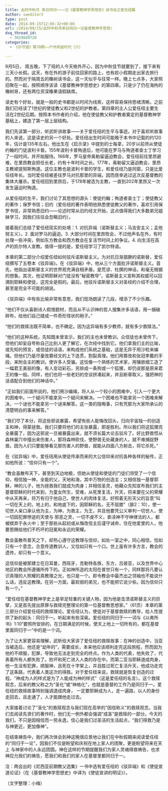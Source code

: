```yaml
---
title: 此时中秋月 来日同归一——记《基督教神学思想史》读书会之爱任纽篇
author: sweditor3
type: post
date: 2014-09-15T12:05:32+00:00
url: /2014/09/15/此时中秋月来日同归一记基督教神学思想/
dsq_thread_id:
  - 3019849720
categories:
  - 《＠守望》第70期——户外拘留时代（六）

---
```

9月5日， 周五晚，下了班的人今天格外开心，因为中秋佳节就要到了，接下来有三天小长假。这天，有在外的游子前往回家的路上，也有趁小假期走出家去旅行的。然而对于隔周五的橡树读书会，这一天似乎与往常一样。晚上七点多，大家照旧聚在一起，按照顺序该读《基督教神学思想史》的第四章。只是少了仍在海拘的橡树哥，还有两位资深橡果请假缺席。

读史有个好处，就是一般的史书都是以时间为线索，这样容易保持思绪清晰。之前我们已经读了1世纪的使徒教父和2世纪的护教者。第四章的主人公爱任纽主要生活在2世纪后期。按照本书作者的介绍，他在使徒教父和护教者奠定的基督教神学基础上，建造了第一层上层结构。

我们先读第一部分，听武昕讲故事——关于爱任纽的生平与事迹。对于喜欢听故事的人来说，这是读史的另一个好处。爱任纽出生时间可能晚于本书中记载的约120年，估计是135年左右。他出生在《启示录》中提到的士每拿，20岁以前师从使徒约翰的门徒波利卡普。155年波利卡普殉道后，他可能在罗马与殉道者查士丁学习了一段时间，并开始服侍。166年，罗马皇帝奥勒留逼迫教会，爱任纽前往里昂避难，在里昂教会担任长老，约有十年时间之长。177年，奥勒留又逼迫教会，里昂主教坡提努斯殉道。这位主教也是波利卡普的学生，和爱任纽乃是同窗，只是比爱任纽年长。当时爱任纽被差往罗马对抗那里的异端，因而侥幸逃过这次反基督教的集体大屠杀。爱任纽回到里昂后，于178年被选为主教，一直到202年里昂又一次发生逼迫时殉道。

从爱任纽的生平，我们讨论了其思想的源头：使徒约翰；殉道者查士丁；使徒教父的著作；保罗书信；旧约（爱任纽的著作表明他熟悉使徒教父的著作，喜欢引用保罗书信，非常熟悉旧约——论述时常从旧约经文开始，这点值得我们大多数弟兄姐妹学习，因我们往往会忽略旧约）。

接着我们总结了爱任纽现实的处境：1. 对抗异端（诺斯替主义；马吉安主义；孟他努主义）。2. 面对罗马的逼迫。3. 大部分时间在里昂牧会，不过他声名在外，有时处理一些冲突，例如东方教会和西方教会在复活节时间上的争议。4. 向生活在高卢的凯尔特人宣教。值得一提的是，爱任纽学习了凯尔特语。

本章的第二部分介绍爱任纽如何驳斥诺斯替主义。为对抗日渐猖獗的诺斯替，爱任纽撰写了五卷本《驳异端》。在《驳异端》中，他从三个方面批评诺斯替主义。首先，他指出诺斯替主义的世界观充满自相矛盾，是荒谬、杜撰的神话，和毫无根据的想象。其次，他证明耶稣对门徒没有“秘密教导”，诺斯替主义宣称其权威可以回溯到耶稣和使徒，这完全是假的。最后，他驳斥诺斯替主义对圣经的介绍不合理，甚至是完全不可能的胡说。

《驳异端》中有些比喻非常有意思，我们现场朗读了几段，增添了不少乐趣。

“他们不仅从喜剧诗人假借题材，而且从不认识神的哲人搜集许多话语，用一捆破碎布，给他们自己缝成一件奇形怪状的袍子。”
  
“他们的救赎法既不简单，也不确定。因为这异端有多少教师，就有多少救赎法。”

“他们的这种系统，先知既未曾宣示，我们的主也未曾教训，众信徒也未曾传下，但他们却妄自夸称自己比别人更了解它，在次经中找到它。他们拿我们主的比喻，或先知的预言，或信徒的话语，来构成他们系统之基础，这是无异于用沙粒来编绳。但他们乃是尽量改篡经文的上下连贯，割裂真理。他们用篡改和张冠李戴的手段，来附会主的教训，使许多人受骗。这恰像一个熟练的艺术家，用镶嵌细工造了一幅君王美丽的像，有人变动彩石，另排成一条狗或一个狐狸，却仍说那是原来君王的像一般。同样，他们也将一些老妇的空谈拼凑起来，并且断章取义，强把神的话语配合到他们的神话中。”

“正如我们前面所说的，他们用沙编绳，将人从一个较小的困难中，引入一个更大的困难中。一个疑问不能拿另一个疑问来解决。一个困难也不能拿另一个困难来解决，一个谜也不能拿另一个谜来解答。这一类的隐晦事，只有凭那为大家所承认的清楚明白的事来解答。”

“我们尽了本分，将这些邪说暴露，希望有些人能悔改回头，归向宇宙独一的创造主和神，得蒙拯救。我们只要将他们的主张暴露，即是胜利。所以我们将这狐狸完全暴露了，因为这邪说一旦被暴露出来，就不须长篇大论去驳斥了。好比野兽惯从森林巢穴中撞出来伤害人，那将森林砍伐，使野兽无处藏身的人，就不难捕捉野兽。因为人们只要能够看见那伤害人的野兽，就能从四面八方射击，将它杀死。”

在《驳异端》中，爱任纽用从使徒传承而来的大公信仰来对抗各种各样的秘传，正如他所说：“信仰只有一个”。

“教会虽散布天下，甚至到天边地极，但她从使徒和使徒的门徒们领受了一个信仰，相信独一神，全能的父，天地和海，其中万物的创造主；又相信独一基督耶稣，神的儿子，他为拯救我们就成为肉身；并相信圣灵，他藉众先知宣布我们的主基督耶稣的时代来到，为童女所生，受难，从死里复活，升天，将来要在父的荣耀中从天再来，将万有归于他自己，使世人的肉体复活，好照着无形天父的旨意“叫一切在天上的，地上的，和地底下的，因耶稣的名，无不屈膝”（腓2：10），使一切世人亲口承认他为主，为神，为救主，为王，并且他要凭公义审判一切世人，使一切因犯罪悖逆的天使与 邪恶之灵，一切不虔不义，亵渎神不守神律法的人，都被摈弃于永火中；至于那些从起初或从悔改信主后谨守诫命，住在他爱里的人，他要恩赐给他们不朽坏的冠冕和永远的荣耀。

教会虽散布普天之下，却热心遵守这教理与信仰，如处一室之中，同心相信，恰如只有一个意念，合意传道教训人，又恰如只有一个口。世上虽有许多方言，教会的遗传，却只有一个意义。

这信仰是被那建立在日耳曼，西班牙，克勒特各族，东方，吕彼亚，以及世界中心地区的教会所遵循所传下的。正如神所造的太阳在普世只有一个，同样那将凡要认识真理的人照耀的真教理之光，也只是一个。即令教会中最杰出之领袖也不能说什么话，违反这教理。在另一方面，最软弱的弟兄，也不能把它说少些。因为信仰只有一个。”

“爱任纽在基督教神学史上是举足轻重的关键人物，因为他是击溃诺斯替主义的巨擘，又是首先提出原罪与救赎完整理论的第一位基督教思想家。”（61页）本章的第三部分介绍爱任纽的救赎理论。爱任纽认为，使徒对于基督救赎的教导，给人性提供了新的起头：同归于一。听起来有些深奥。爱任纽的同归于一一词与《以弗所书》1:10“要照所安排的，在日期满足的时候，使天上地上一切所有的，都在基督里面同归于一”中的是一个词。

为了让大家更容易理解，武昕给大家讲了爱任纽的救赎故事：在神的创造中，当亚当被造后，他还是“幼年的”，需要成长，本来他应该顺利走完这段旅程，然而因为 他的不顺服，犯罪，导致他无法走到完全的终点。作为人类的代表，他失败了，代表着所有人都失败了。败坏和死亡进入人类的存在中。而第二亚当耶稣道成肉身， 他一生没有犯罪，顺服神，且死在十字架上，并且胜过死亡复活升天，他成功走完了这条路，代表着人类这次的得胜。对于爱任纽来说，救赎就是恢复创造的过程。“神成为人的样式是为了人能成为神的样式”（这是爱任纽的名言）。这个救赎观念，后来的教父称之为“圣化”或“神格化”，也就是基督的工作乃是同归于一。爱任纽的救赎故事特别强调道成肉身， 一定要耶稣成为人，走一遍路，以人的身份走回去，且走通了，人才能跟他走过去。

大家接着讨论了“圣化”的救赎观念与我们现在高举的“因信称义”的救赎观念。当我们去阅读先贤们的著作时，他们无一例外都会强调“成圣”是救赎的一部分。今天的我们，不只是因相信而一劳永逸，信心是我们过圣洁的生活起点，“我们得救乃是与神更近，更加像神”。
  
在结束祷告中，我们再次体会到神这晚很应景地让我们在中秋假期来阅读爱任纽的“同归于一论”，因我们不仅是盼望和庆祝在地上家人的团聚，更是盼望将来在天上 与神家中的人永远团圆。神在这样的节期提醒我们为家人灵魂得救祷告，也求神应允我们的祷告，愿我们和我们的家人在基督里都同归于一。

注：两会出的《尼西亚前期教父选集》一书中选有爱任纽的《驳异端》和《使徒宣道论证》（在《基督教神学思想史》中译为《使徒宣讲的明证》）。

（文字整理：小梅）

&nbsp;

&nbsp;

&nbsp;

&nbsp;

&nbsp;

&nbsp;

&nbsp;

&nbsp;